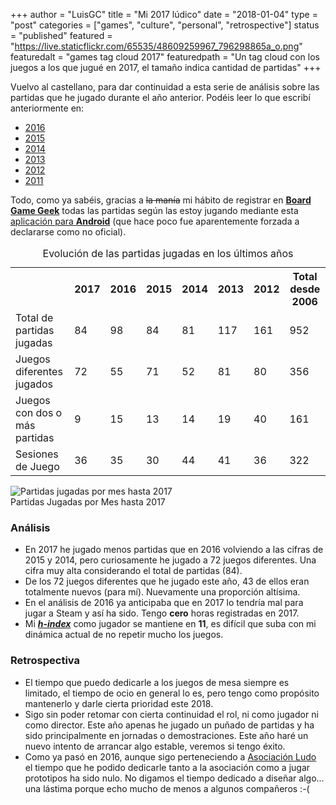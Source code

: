 +++
author = "LuisGC"
title = "Mi 2017 lúdico"
date = "2018-01-04"
type = "post"
categories = ["games", "culture", "personal", "retrospective"]
status = "published"
featured = "https://live.staticflickr.com/65535/48609259967_796298865a_o.png"
featuredalt = "games tag cloud 2017"
featuredpath = "Un tag cloud con los juegos a los que jugué en 2017, el tamaño indica cantidad de partidas"
+++

Vuelvo al castellano, para dar continuidad a esta serie de análisis sobre las partidas que he jugado durante el año anterior. Podéis leer lo que escribí anteriormente en:

* [2016](/blog/2017/01/mi-2016-ludico/)
* [2015](/blog/2016/01/mi-2015-ludico/)
* [2014](/blog/2015/01/mi-2014-ludico/)
* [2013](/blog/2014/01/partidas-jugadas-en-2013/)
* [2012](/blog/2013/01/partidas-jugadas-en-2012/)
* [2011](/blog/2012/01/juegos-los-que-mas-he-jugado-en-2011/)

Todo, como ya sabéis, gracias a <strike>la manía</strike> mi hábito de registrar en <a href="http://www.boardgamegeek.com/"><b>Board Game Geek</b></a> todas las partidas según las estoy jugando mediante esta <a href="https://market.android.com/details?id=com.boardgamegeek&amp;hl=es">aplicación para <b>Android</b></a> (que hace poco fue aparentemente forzada a declararse como no oficial).

<table style="width:100%">
  <caption>Evolución de las partidas jugadas en los últimos años</caption>
  <tr>
    <th></th>
    <th>2017</th>
    <th>2016</th>
    <th>2015</th>
    <th>2014</th>
    <th>2013</th>
    <th>2012</th>
    <th>Total desde 2006</th>
  </tr>
  <tr>
    <td>Total de partidas jugadas</td>
    <td>84</td>
    <td>98</td>
    <td>84</td>
    <td>81</td>
    <td>117</td>
    <td>161</td>
    <td>952</td>
  </tr>
  <tr>
    <td>Juegos diferentes jugados</td>
    <td>72</td>
    <td>55</td>
    <td>71</td>
    <td>52</td>
    <td>81</td>
    <td>80</td>
    <td>356</td>
  </tr>
  <tr>
    <td>Juegos con dos o más partidas</td>
    <td>9</td>
    <td>15</td>
    <td>13</td>
    <td>14</td>
    <td>19</td>
    <td>40</td>
    <td>161</td>
  </tr>
  <tr>
    <td>Sesiones de Juego</td>
    <td>36</td>
    <td>35</td>
    <td>30</td>
    <td>44</td>
    <td>41</td>
    <td>36</td>
    <td>322</td>
  </tr>
</table>

<div class="image central">
    <img src="https://live.staticflickr.com/65535/48608751108_c3e2df5e52_o.png" alt="Partidas jugadas por mes hasta 2017" title="Partidas jugadas por mes hasta 2017">
    <div class="caption">Partidas Jugadas por Mes hasta 2017</div>
</div>

### Análisis

* En 2017 he jugado menos partidas que en 2016 volviendo a las cifras de 2015 y 2014, pero curiosamente he jugado a 72 juegos diferentes. Una cifra muy alta considerando el total de partidas (84).
* De los 72 juegos diferentes que he jugado este año, 43 de ellos eran totalmente nuevos (para mí). Nuevamente una proporción altísima.
* En el análisis de 2016 ya anticipaba que en 2017 lo tendría mal para jugar a Steam y así ha sido. Tengo **cero** horas registradas en 2017.
* Mi <a href="https://en.wikipedia.org/wiki/H-index"><b><i>h-index</i></b></a> como jugador se mantiene en <b>11</b>, es difícil que suba con mi dinámica actual de no repetir mucho los juegos.

### Retrospectiva

* El tiempo que puedo dedicarle a los juegos de mesa siempre es limitado, el tiempo de ocio en general lo es, pero tengo como propósito mantenerlo y darle cierta prioridad este 2018.
* Sigo sin poder retomar con cierta continuidad el rol, ni como jugador ni como director. Este año apenas he jugado un puñado de partidas y ha sido principalmente en jornadas o demostraciones. Este año haré un nuevo intento de arrancar algo estable, veremos si tengo éxito.
* Como ya pasó en 2016, aunque sigo perteneciendo a [Asociación Ludo](http://www.asociacionludo.com/) el tiempo que he podido dedicarle tanto a la asociación como a jugar prototipos ha sido nulo. No digamos el tiempo dedicado a diseñar algo... una lástima porque echo mucho de menos a algunos compañeros :-(

